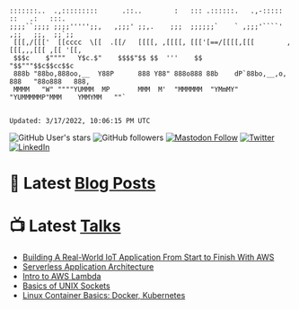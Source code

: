 ```

:::::::..  .,:::::::::      .::..        :   ::: .::::::.   .,-:::::   ::   .:   :::.
;;;;``;;;; ;;;;''''';;,   ,;;;' ;;,.    ;;;  ;;;;;;`    ` ,;;;'````'  ,;;   ;;,  ;;`;;
 [[[,/[[['  [[cccc  \[[  .[[/   [[[[, ,[[[[, [[['[==/[[[[,[[[        ,[[[,,,[[[ ,[[ '[[,
 $$$c    $""""   Y$c.$"    $$$$"$$ $$  '''    $$        "$$"""$$c$$cc$$c
 888b "88bo,888oo,__  Y88P      888 Y88" 888o888 88b    dP`88bo,__,o, 888   "88o888   888,
 MMMM   "W" """"YUMMM  MP       MMM  M'  "MMMMMM  "YMmMY"   "YUMMMMMP"MMM    YMMYMM   ""`


Updated: 3/17/2022, 10:06:15 PM UTC
```

![GitHub User's stars](https://img.shields.io/github/stars/revmischa?style=for-the-badge&logoColor=white&color=1CA2F1&logo=github)
![GitHub followers](https://img.shields.io/github/followers/revmischa?style=for-the-badge&logo=github&logoColor=white&color=1CA2F1)
[![Mastodon Follow](https://img.shields.io/mastodon/follow/38970?domain=https%3A%2F%2Fsocial.coop&label=ActivityPub&logoColor=white&logo=mastodon&color=1CA2F1&style=for-the-badge)](https://social.coop/@wooster)
[![Twitter](https://img.shields.io/badge/Twitter-Profile-informational?style=for-the-badge&logo=twitter&logoColor=white&color=1CA2F1)](https://twitter.com/spiegelmock)
[![LinkedIn](https://img.shields.io/badge/LinkedIn-Profile-informational?style=for-the-badge&logo=linkedin&logoColor=white&color=0D76A8)](https://www.linkedin.com/in/spiegelmock/)



# 📩 Latest [Blog Posts](https://spiegelmock.com)
<!-- BLOG-POST-LIST:START -->
<!-- BLOG-POST-LIST:END -->

# 📺 Latest [Talks](https://github.com/revmischa/talks)
- [Building A Real-World IoT Application From Start to Finish With AWS](https://www.youtube.com/watch?v=vJ4Gjn0Bmi0)
- [Serverless Application Architecture](https://www.youtube.com/watch?v=rXPwLZJ9l2M)
- [Intro to AWS Lambda](https://www.youtube.com/watch?v=bGzty_IUDP0)
- [Basics of UNIX Sockets](https://www.youtube.com/watch?v=8TGV4zcd9k4)
- [Linux Container Basics: Docker, Kubernetes](https://www.youtube.com/watch?v=3f5wWYLWOtQ)
